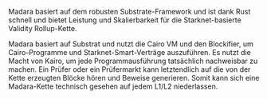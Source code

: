 Madara basiert auf dem robusten Substrate-Framework und ist dank Rust schnell und bietet Leistung und Skalierbarkeit für die Starknet-basierte Validity Rollup-Kette.

Madara basiert auf Substrat und nutzt die Cairo VM und den Blockifier, um Cairo-Programme und Starknet-Smart-Verträge auszuführen. Es nutzt die Macht von Kairo, um jede Programmausführung tatsächlich nachweisbar zu machen. Ein Prüfer oder ein Prüfermarkt kann letztendlich auf die von der Kette erzeugten Blöcke hören und Beweise generieren. Somit kann sich eine Madara-Kette technisch gesehen auf jedem L1/L2 niederlassen.